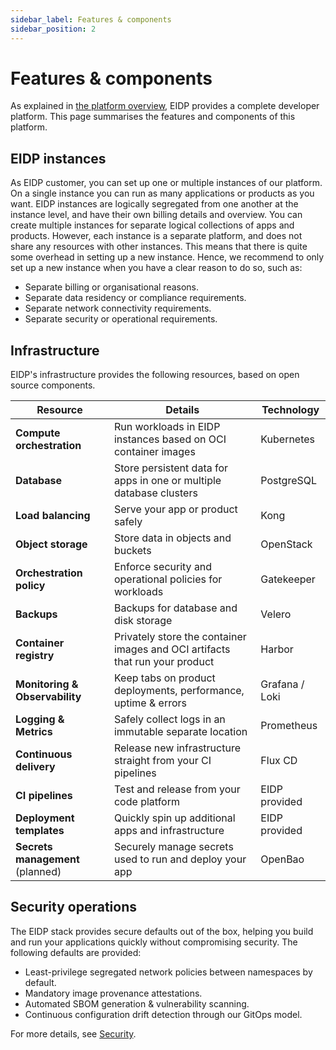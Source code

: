 ```yaml
---
sidebar_label: Features & components
sidebar_position: 2
---
```


# Features & components

As explained in [the platform overview](./overview), EIDP provides a complete developer platform.
This page summarises the features and components of this platform.

## EIDP instances

As EIDP customer, you can set up one or multiple instances of our platform.
On a single instance you can run as many applications or products as you want.
EIDP instances are logically segregated from one another at the instance level, and have their own billing details and overview.
You can create multiple instances for separate logical collections of apps and products.
However, each instance is a separate platform, and does not share any resources with other instances.
This means that there is quite some overhead in setting up a new instance.
Hence, we recommend to only set up a new instance when you have a clear reason to do so, such as:

* Separate billing or organisational reasons.
* Separate data residency or compliance requirements.
* Separate network connectivity requirements.
* Separate security or operational requirements.

## Infrastructure

EIDP's infrastructure provides the following resources, based on open source components.

| **Resource** | **Details** | **Technology** |
|--------------|-------------|--------------|
| **Compute orchestration** | Run workloads in EIDP instances based on OCI container images | Kubernetes |
| **Database** | Store persistent data for apps in one or multiple database clusters | PostgreSQL |
| **Load balancing** | Serve your app or product safely | Kong |
| **Object storage** | Store data in objects and buckets | OpenStack |
| **Orchestration policy** | Enforce security and operational policies for workloads | Gatekeeper |
| **Backups** | Backups for database and disk storage | Velero |
| **Container registry** | Privately store the container images and OCI artifacts that run your product | Harbor |
| **Monitoring & Observability** | Keep tabs on product deployments, performance, uptime & errors | Grafana / Loki |
| **Logging & Metrics** | Safely collect logs in an immutable separate location | Prometheus |
| **Continuous delivery** | Release new infrastructure straight from your CI pipelines | Flux CD |
| **CI pipelines** | Test and release from your code platform | EIDP provided |
| **Deployment templates** | Quickly spin up additional apps and infrastructure | EIDP provided |
| **Secrets management** (planned) | Securely manage secrets used to run and deploy your app | OpenBao |

## Security operations

The EIDP stack provides secure defaults out of the box, helping you build and run your applications quickly without compromising security. The following defaults are provided:

* Least-privilege segregated network policies between namespaces by default.
* Mandatory image provenance attestations.
* Automated SBOM generation & vulnerability scanning.
* Continuous configuration drift detection through our GitOps model.

For more details, see [Security](./security).
